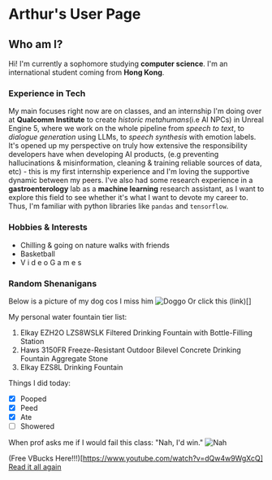 # Arthur's User Page
## Who am I?
Hi! I'm currently a sophomore studying **computer science**. I'm an international student coming from **Hong Kong**. 
### Experience in Tech
My main focuses right now are on classes, and an internship I'm doing over at **Qualcomm Institute** to create *historic metahumans*(i.e AI NPCs) in Unreal Engine 5, where we work on the whole pipeline from *speech to text*, to *dialogue generation* using LLMs, to *speech synthesis* with emotion labels. It's opened up my perspective on truly how extensive the responsibility developers have when developing AI products, (e.g preventing hallucinations & misinformation, cleaning & training reliable sources of data, etc) - this is my first internship experience and I'm loving the supportive dynamic between my peers.
I've also had some research experience in a **gastroenterology** lab as a **machine learning** research assistant, as I want to explore this field to see whether it's what I want to devote my career to. Thus, I'm familiar with python libraries like `pandas` and `tensorflow`.
### Hobbies & Interests
+ Chilling & going on nature walks with friends
+ Basketball
+ V i d e o G a m e s

### Random Shenanigans
Below is a picture of my dog cos I miss him
![Doggo](Doggo.jpg)
Or click this (link)[] 

My personal water fountain tier list:
1. Elkay EZH2O LZS8WSLK Filtered Drinking Fountain with Bottle-Filling Station
2. Haws 3150FR Freeze-Resistant Outdoor Bilevel Concrete Drinking Fountain Aggregate Stone
3. Elkay EZS8L Drinking Fountain

Things I did today:
- [x] Pooped
- [x] Peed
- [x] Ate
- [ ] Showered
  
When prof asks me if I would fail this class: "Nah, I'd win."
![Nah](Idwin.jpg)

(Free VBucks Here!!!)[https://www.youtube.com/watch?v=dQw4w9WgXcQ]
[Read it all again](#arthur's-user-page)
